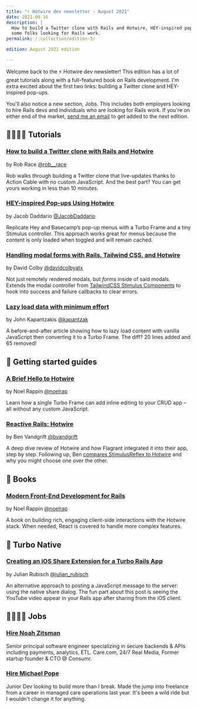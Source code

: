 ```yaml
---
title: "⚡️ Hotwire dev newsletter - August 2021"
date: 2021-08-16
description: |
  How to build a Twitter clone with Rails and Hotwire, HEY-inspired pop-ups, and
  some folks looking for Rails work.
permalink: /:collection/edition-3/

edition: August 2021 edition

---
```


Welcome back to the ⚡️ Hotwire dev newsletter! This edition has a lot of great tutorials along with a full-featured book on Rails development. I'm extra excited about the first two links: building a Twitter clone and HEY-inspired pop-ups.

You'll also notice a new section, Jobs. This includes both employers looking to hire Rails devs and individuals who are looking for Rails work. If you're on either end of the market, [send me an email](mailto:joe@masilotti.com) to get added to the next edition.

## 👩‍🏫👨‍🏫 Tutorials

### [How to build a Twitter clone with Rails and Hotwire](https://robrace.dev/build-a-twitter-clone-with-rails-hotwire/)

by Rob Race [@rob__race](https://twitter.com/rob__race)

Rob walks through building a Twitter clone that live-updates thanks to Action Cable with no custom JavaScript. And the best part? You can get yours working in less than 10 minutes.

### [HEY-inspired Pop-ups Using Hotwire](https://dev.to/jacobdaddario/hey-style-pop-ups-using-turbo-14p7)

by Jacob Daddario [@JacobDaddario](https://twitter.com/JacobDaddario)

Replicate Hey and Basecamp’s pop-up menus with a Turbo Frame and a tiny Stimulus controller. This approach works great for menus because the content is only loaded when toggled and will remain cached.

### [Handling modal forms with Rails, Tailwind CSS, and Hotwire](https://www.colby.so/posts/handling-modal-forms-with-rails-and-hotwire)

by David Colby [@davidcolbyatx](https://twitter.com/davidcolbyatx)

Not just remotely rendered modals, but _forms_ inside of said modals. Extends the modal controller from [TailwindCSS Stimulus Components](https://github.com/excid3/tailwindcss-stimulus-components) to hook into success and failure callbacks to clear errors.

### [Lazy load data with minimum effort](https://engineering.skroutz.gr/blog/using_hotwire_to_lazy_load_data/)

by John Kapantzakis [@kapantzak](https://twitter.com/kapantzak)

A before-and-after article showing how to lazy load content with vanilla JavaScript then converting it to a Turbo Frame. The diff? 20 lines added and 65 removed!

## 🏁 Getting started guides

### [A Brief Hello to Hotwire](https://medium.com/pragmatic-programmers/a-brief-hello-to-hotwire-ea38c1258564)

by Noel Rappin [@noelrap](https://twitter.com/noelrap)

Learn how a single Turbo Frame can add inline editing to your CRUD app – all without any custom JavaScript.

### [Reactive Rails: Hotwire](https://www.beflagrant.com/blog/reactive-rails-hotwire)

by Ben Vandgrift [@bvandgrift](https://twitter.com/bvandgrift)

A deep dive review of Hotwire and how Flagrant integrated it into their app, step by step. Following up, Ben [compares StimulusReflex to Hotwire](https://www.beflagrant.com/blog/reactive-rails-comparing-stimulusreflex-and-hotwire) and why you might choose one over the other.

## 📘 Books

### [Modern Front-End Development for Rails](https://pragprog.com//titles/nrclient/modern-front-end-development-for-rails/)

by Noel Rappin [@noelrap](https://twitter.com/noelrap)

A book on building rich, engaging client-side interactions with the Hotwire stack. When needed, React is covered to handle more complex features.

## 📱 Turbo Native

### [Creating an iOS Share Extension for a Turbo Rails App](https://blog.minthesize.com/turbo-native)

by Julian Rubisch [@julian_rubisch](https://twitter.com/julian_rubisch)

An alternative approach to posting a JavaScript message to the server: using the native share dialog. The fun part about this post is seeing the YouTube video appear in your Rails app after sharing from the iOS client.

## 👩‍💻👨‍💻 Jobs

### [Hire Noah Zitsman](http://www.noahzitsman.com)

Senior principal software engineer specializing in secure backends & APIs including payments, analytics, ETL. Care.com, 24/7 Real Media, Former startup founder & CTO @ Consumr.

### [Hire Michael Pope](https://somethingkiller.com)

Junior Dev looking to build more than I break. Made the jump into freelance from a career in managed care operations last year. It's been a wild ride but I wouldn't change it for anything.
